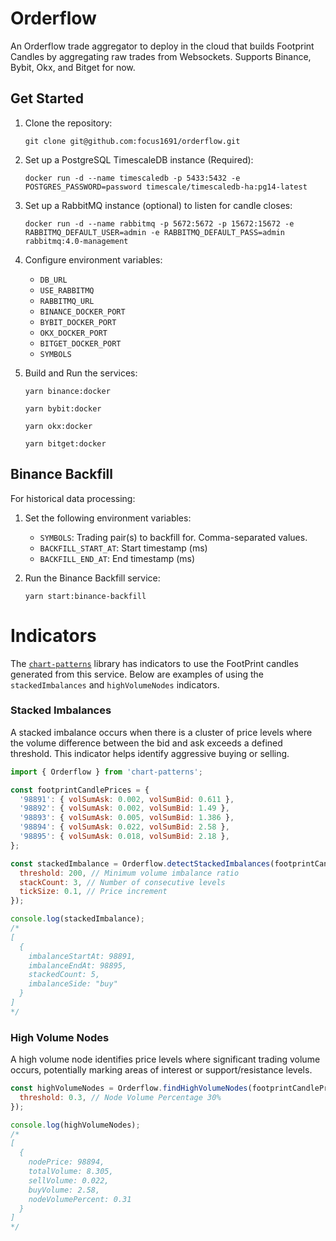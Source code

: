 # Orderflow

An Orderflow trade aggregator to deploy in the cloud that builds Footprint Candles by aggregating raw trades from Websockets. Supports Binance, Bybit, Okx, and Bitget for now.

## Get Started

1. Clone the repository:
   ```
   git clone git@github.com:focus1691/orderflow.git
   ```

2. Set up a PostgreSQL TimescaleDB instance (Required):
   ```
   docker run -d --name timescaledb -p 5433:5432 -e POSTGRES_PASSWORD=password timescale/timescaledb-ha:pg14-latest
   ```

3. Set up a RabbitMQ instance (optional) to listen for candle closes:
   ```
   docker run -d --name rabbitmq -p 5672:5672 -p 15672:15672 -e RABBITMQ_DEFAULT_USER=admin -e RABBITMQ_DEFAULT_PASS=admin rabbitmq:4.0-management
   ```

4. Configure environment variables:
   - `DB_URL`
   - `USE_RABBITMQ`
   - `RABBITMQ_URL`
   - `BINANCE_DOCKER_PORT`
   - `BYBIT_DOCKER_PORT`
   - `OKX_DOCKER_PORT`
   - `BITGET_DOCKER_PORT`
   - `SYMBOLS`

5. Build and Run the services:
   ```
   yarn binance:docker
   ```
   ```
   yarn bybit:docker
   ```
   ```
   yarn okx:docker
   ```
   ```
   yarn bitget:docker
   ```

## Binance Backfill

For historical data processing:

1. Set the following environment variables:
   - `SYMBOLS`: Trading pair(s) to backfill for. Comma-separated values.
   - `BACKFILL_START_AT`: Start timestamp (ms)
   - `BACKFILL_END_AT`: End timestamp (ms)

2. Run the Binance Backfill service:
   ```
   yarn start:binance-backfill
   ```


# Indicators

The [`chart-patterns`](https://github.com/focus1691/chart-patterns) library has indicators to use the FootPrint candles generated from this service. Below are examples of using the `stackedImbalances` and `highVolumeNodes` indicators.

### Stacked Imbalances

A stacked imbalance occurs when there is a cluster of price levels where the volume difference between the bid and ask exceeds a defined threshold. This indicator helps identify aggressive buying or selling.

```javascript
import { Orderflow } from 'chart-patterns';

const footprintCandlePrices = {
  '98891': { volSumAsk: 0.002, volSumBid: 0.611 },
  '98892': { volSumAsk: 0.002, volSumBid: 1.49 },
  '98893': { volSumAsk: 0.005, volSumBid: 1.386 },
  '98894': { volSumAsk: 0.022, volSumBid: 2.58 },
  '98895': { volSumAsk: 0.018, volSumBid: 2.18 },
};

const stackedImbalance = Orderflow.detectStackedImbalances(footprintCandlePrices, {
  threshold: 200, // Minimum volume imbalance ratio
  stackCount: 3, // Number of consecutive levels
  tickSize: 0.1, // Price increment
});

console.log(stackedImbalance);
/*
[
  {
    imbalanceStartAt: 98891,
    imbalanceEndAt: 98895,
    stackedCount: 5,
    imbalanceSide: "buy"
  }
]
*/
```
### High Volume Nodes

A high volume node identifies price levels where significant trading volume occurs, potentially marking areas of interest or support/resistance levels.

```javascript
const highVolumeNodes = Orderflow.findHighVolumeNodes(footprintCandlePrices, { 
  threshold: 0.3, // Node Volume Percentage 30%
});

console.log(highVolumeNodes);
/*
[
  {
    nodePrice: 98894,
    totalVolume: 8.305,
    sellVolume: 0.022,
    buyVolume: 2.58,
    nodeVolumePercent: 0.31
  }
]
*/
```
